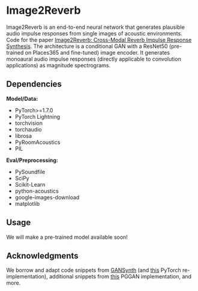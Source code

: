 # Image2Reverb


Image2Reverb is an end-to-end neural network that generates plausible audio impulse responses from single images of acoustic environments. Code for the paper [Image2Reverb: Cross-Modal Reverb Impulse Response Synthesis](). The architecture is a conditional GAN with a ResNet50 (pre-trained on Places365 and fine-tuned) image encoder. It generates monoaural audio impulse responses (directly applicable to convolution applications) as magnitude spectrograms.

## Dependencies

**Model/Data:**

* PyTorch>=1.7.0
* PyTorch Lightning
* torchvision
* torchaudio
* librosa
* PyRoomAcoustics
* PIL

**Eval/Preprocessing:**

* PySoundfile
* SciPy
* Scikit-Learn
* python-acoustics
* google-images-download
* matplotlib


## Usage

We will make a pre-trained model available soon!

## Acknowledgments

We borrow and adapt code snippets from [GANSynth](https://github.com/magenta/magenta/tree/master/magenta/models/gansynth) (and [this](https://github.com/ss12f32v/GANsynth-pytorch) PyTorch re-implementation), additional snippets from [this](https://github.com/shanexn/pytorch-pggan) PGGAN implementation, and more.
